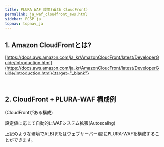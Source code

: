 ```yaml
---
title: PLURA WAF 環境(With CloudFront)
permalink: ja_waf_cloudfront_aws.html
sidebar: PCSP_ja
topnav: topnav_ja
---
```



## 1. Amazon CloudFrontとは?  
[https://docs.aws.amazon.com/ja_kr/AmazonCloudFront/latest/DeveloperGuide/Introduction.html](https://docs.aws.amazon.com/ja_kr/AmazonCloudFront/latest/DeveloperGuide/Introduction.html){:target="_blank"}

<br />

## 2. CloudFront + PLURA-WAF 構成例

(CloudFrontがある構成)

設定値に応じて自動的にWAFシステム拡張(Autoscaling)

<!-- [![image](/docs/images/Public_Cloud/cloudfront/03.png){: width="800"  }](/docs/images/Public_Cloud/cloudfront/03.png){: target="_blank"}-->

上記のような環境でALB(またはウェブサーバー)間にPLURA-WAFを構成することができます。